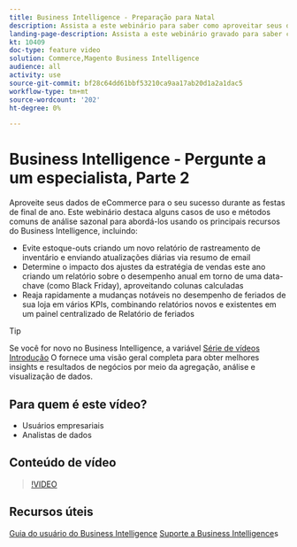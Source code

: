 ```yaml
---
title: Business Intelligence - Preparação para Natal
description: Assista a este webinário para saber como aproveitar seus dados de comércio eletrônico para ter sucesso durante as festas de final de ano.
landing-page-description: Assista a este webinário gravado para saber como aproveitar seus dados de comércio eletrônico para ter sucesso durante as festas de final de ano.
kt: 10409
doc-type: feature video
solution: Commerce,Magento Business Intelligence
audience: all
activity: use
source-git-commit: bf28c64dd61bbf53210ca9aa17ab20d1a2a1dac5
workflow-type: tm+mt
source-wordcount: '202'
ht-degree: 0%

---
```


# Business Intelligence - Pergunte a um especialista, Parte 2

Aproveite seus dados de eCommerce para o seu sucesso durante as festas de final de ano. Este webinário destaca alguns casos de uso e métodos comuns de análise sazonal para abordá-los usando os principais recursos do Business Intelligence, incluindo:

- Evite estoque-outs criando um novo relatório de rastreamento de inventário e enviando atualizações diárias via resumo de email
- Determine o impacto dos ajustes da estratégia de vendas este ano criando um relatório sobre o desempenho anual em torno de uma data-chave (como Black Friday), aproveitando colunas calculadas
- Reaja rapidamente a mudanças notáveis no desempenho de feriados de sua loja em vários KPIs, combinando relatórios novos e existentes em um painel centralizado de Relatório de feriados

>[!TIP]
>
>Se você for novo no Business Intelligence, a variável [Série de vídeos Introdução](./../1-overview.md) O fornece uma visão geral completa para obter melhores insights e resultados de negócios por meio da agregação, análise e visualização de dados.

## Para quem é este vídeo?

- Usuários empresariais
- Analistas de dados

## Conteúdo de vídeo

>[!VIDEO](https://video.tv.adobe.com/v/342496?quality=12&learn=on)

## Recursos úteis

[Guia do usuário do Business Intelligence](https://docs.magento.com/mbi/)
[Suporte a Business Intelligence](https://support.magento.com/hc/en-us/articles/360016730811)s